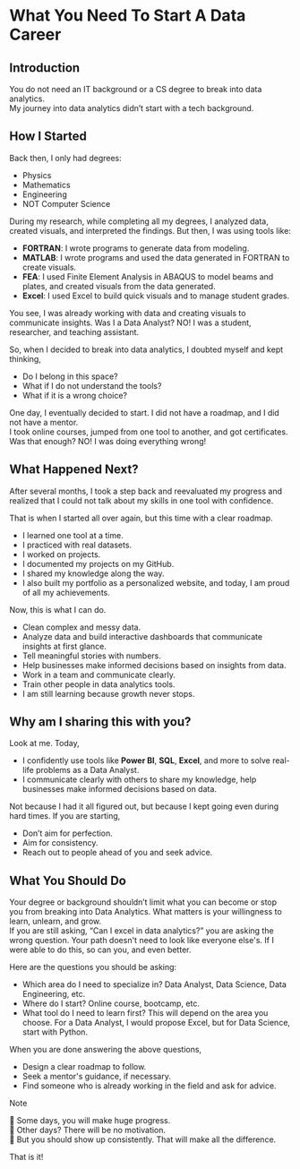 # What You Need To Start A Data Career

## Introduction
You do not need an IT background or a CS degree to break into data analytics.  
My journey into data analytics didn’t start with a tech background. 


## How I Started
Back then, I only had degrees:  
* Physics
* Mathematics
* Engineering
* NOT Computer Science  

During my research, while completing all my degrees, I analyzed data, created visuals, and interpreted the findings. But then, I was using tools like:  
* **FORTRAN**: I wrote programs to generate data from modeling.
* **MATLAB**: I wrote programs and used the data generated in FORTRAN to create visuals.
* **FEA**: I used Finite Element Analysis in ABAQUS to model beams and plates, and created visuals from the data generated.
* **Excel**: I used Excel to build quick visuals and to manage student grades.  

You see, I was already working with data and creating visuals to communicate insights. Was I a Data Analyst? NO! I was a student, researcher, and teaching assistant.  

So, when I decided to break into data analytics, I doubted myself and kept thinking,  
* Do I belong in this space?
* What if I do not understand the tools?
* What if it is a wrong choice?  

One day, I eventually decided to start. I did not have a roadmap, and I did not have a mentor.  
I took online courses, jumped from one tool to another, and got certificates.  
Was that enough? NO! I was doing everything wrong! 


## What Happened Next?
After several months, I took a step back and reevaluated my progress and realized that I could not talk about my skills in one tool with confidence.

That is when I started all over again, but this time with a clear roadmap.  
* I learned one tool at a time.
* I practiced with real datasets.
* I worked on projects.
* I documented my projects on my GitHub.
* I shared my knowledge along the way.
* I also built my portfolio as a personalized website, and today, I am proud of all my achievements.  

Now, this is what I can do.  
* Clean complex and messy data.
* Analyze data and build interactive dashboards that communicate insights at first glance.
* Tell meaningful stories with numbers.
* Help businesses make informed decisions based on insights from data.
* Work in a team and communicate clearly.
* Train other people in data analytics tools.
* I am still learning because growth never stops.


## Why am I sharing this with you?
Look at me. Today,  
* I confidently use tools like **Power BI**, **SQL**, **Excel**, and more to solve real-life problems as a Data Analyst.
* I communicate clearly with others to share my knowledge, help businesses make informed decisions based on data.  

Not because I had it all figured out, but because I kept going even during hard times. If you are starting,  
* Don’t aim for perfection.
* Aim for consistency.
* Reach out to people ahead of you and seek advice.

## What You Should Do
Your degree or background shouldn’t limit what you can become or stop you from breaking into Data Analytics. What matters is your willingness to learn, unlearn, and grow.   
If you are still asking, “Can I excel in data analytics?” you are asking the wrong question. Your path doesn't need to look like everyone else's. If I were able to do this, so can you, and even better.  

Here are the questions you should be asking:  
* Which area do I need to specialize in? Data Analyst, Data Science, Data Engineering, etc. 
* Where do I start? Online course, bootcamp, etc. 
* What tool do I need to learn first? This will depend on the area you choose. For a Data Analyst, I would propose Excel, but for Data Science, start with Python.  

When you are done answering the above questions,  
* Design a clear roadmap to follow.
* Seek a mentor's guidance, if necessary.
* Find someone who is already working in the field and ask for advice.

> [!NOTE]
> :large_blue_circle: Some days, you will make huge progress.  
> :large_blue_circle: Other days? There will be no motivation.  
> :large_blue_circle: But you should show up consistently. That will make all the difference.  



That is it!

